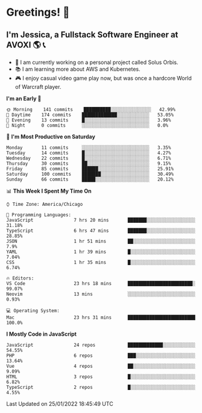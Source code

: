 # Greetings! 🧠

## I'm Jessica, a Fullstack Software Engineer at AVOXI 🌎 📞

- 🌟 I am currently working on a personal project called Solus Orbis.
- 📚 I am learning more about AWS and Kubernetes.
- 🎮 I enjoy casual video game play now, but was once a hardcore World of Warcraft player.

<!--START_SECTION:waka-->
**I'm an Early 🐤** 

```text
🌞 Morning    141 commits    ██████████░░░░░░░░░░░░░░░   42.99% 
🌆 Daytime    174 commits    █████████████░░░░░░░░░░░░   53.05% 
🌃 Evening    13 commits     █░░░░░░░░░░░░░░░░░░░░░░░░   3.96% 
🌙 Night      0 commits      ░░░░░░░░░░░░░░░░░░░░░░░░░   0.0%

```
📅 **I'm Most Productive on Saturday** 

```text
Monday       11 commits     ░░░░░░░░░░░░░░░░░░░░░░░░░   3.35% 
Tuesday      14 commits     █░░░░░░░░░░░░░░░░░░░░░░░░   4.27% 
Wednesday    22 commits     █░░░░░░░░░░░░░░░░░░░░░░░░   6.71% 
Thursday     30 commits     ██░░░░░░░░░░░░░░░░░░░░░░░   9.15% 
Friday       85 commits     ██████░░░░░░░░░░░░░░░░░░░   25.91% 
Saturday     100 commits    ███████░░░░░░░░░░░░░░░░░░   30.49% 
Sunday       66 commits     █████░░░░░░░░░░░░░░░░░░░░   20.12%

```


📊 **This Week I Spent My Time On** 

```text
⌚︎ Time Zone: America/Chicago

💬 Programming Languages: 
JavaScript               7 hrs 20 mins       ███████░░░░░░░░░░░░░░░░░░   31.18% 
TypeScript               6 hrs 47 mins       ███████░░░░░░░░░░░░░░░░░░   28.85% 
JSON                     1 hr 51 mins        ██░░░░░░░░░░░░░░░░░░░░░░░   7.9% 
YAML                     1 hr 39 mins        █░░░░░░░░░░░░░░░░░░░░░░░░   7.04% 
CSS                      1 hr 35 mins        █░░░░░░░░░░░░░░░░░░░░░░░░   6.74%

🔥 Editors: 
VS Code                  23 hrs 18 mins      ████████████████████████░   99.07% 
Neovim                   13 mins             ░░░░░░░░░░░░░░░░░░░░░░░░░   0.93%

💻 Operating System: 
Mac                      23 hrs 31 mins      █████████████████████████   100.0%

```

**I Mostly Code in JavaScript** 

```text
JavaScript               24 repos            █████████████░░░░░░░░░░░░   54.55% 
PHP                      6 repos             ███░░░░░░░░░░░░░░░░░░░░░░   13.64% 
Vue                      4 repos             ██░░░░░░░░░░░░░░░░░░░░░░░   9.09% 
HTML                     3 repos             █░░░░░░░░░░░░░░░░░░░░░░░░   6.82% 
TypeScript               2 repos             █░░░░░░░░░░░░░░░░░░░░░░░░   4.55%

```



 Last Updated on 25/01/2022 18:45:49 UTC
<!--END_SECTION:waka-->

<!--
**jessikuh/jessikuh** is a ✨ _special_ ✨ repository because its `README.md` (this file) appears on your GitHub profile.

Here are some ideas to get you started:

- 🔭 I’m currently working on ...
- 🌱 I’m currently learning ...
- 👯 I’m looking to collaborate on ...
- 🤔 I’m looking for help with ...
- 💬 Ask me about ...
- 📫 How to reach me: ...
- 😄 Pronouns: ...
- ⚡ Fun fact: ...
-->
